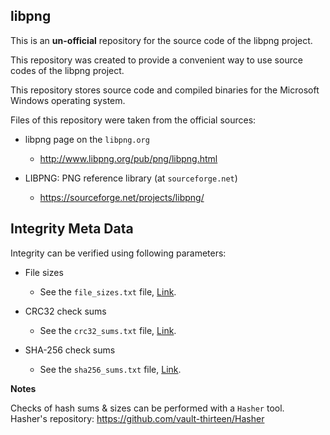 ## libpng

This is an **un-official** repository for the source code of the libpng project.

This repository was created to provide a convenient way to use source codes
of the libpng project.

This repository stores source code and compiled binaries for the Microsoft
Windows operating system.

Files of this repository were taken from the official sources:
* libpng page on the `libpng.org`
    * http://www.libpng.org/pub/png/libpng.html


* LIBPNG: PNG reference library (at `sourceforge.net`)
  * https://sourceforge.net/projects/libpng/

## Integrity Meta Data

Integrity can be verified using following parameters:
* File sizes
    * See the `file_sizes.txt` file, [Link](./file_sizes.txt).


* CRC32 check sums
    * See the `crc32_sums.txt` file, [Link](./crc32_sums.txt).


* SHA-256 check sums
    * See the `sha256_sums.txt` file, [Link](./sha256_sums.txt).

**Notes**

Checks of hash sums & sizes can be performed with a `Hasher` tool.  
Hasher's repository: https://github.com/vault-thirteen/Hasher
